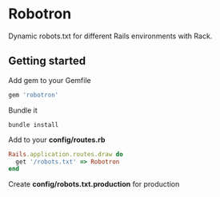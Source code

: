 # Robotron

Dynamic robots.txt for different Rails environments with Rack.

## Getting started

Add gem to your Gemfile

```ruby
gem 'robotron'
```

Bundle it

```shell
bundle install
```

Add to your **config/routes.rb**

```ruby
Rails.application.routes.draw do
  get '/robots.txt' => Robotron
end
```

Create **config/robots.txt.production** for production
